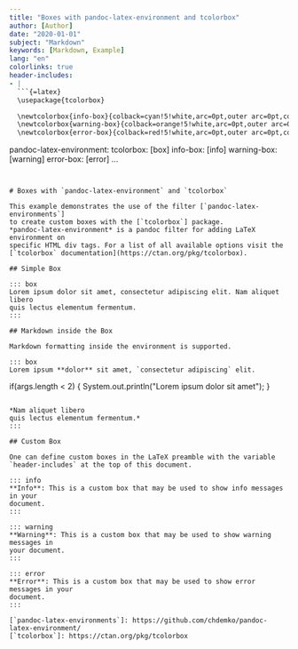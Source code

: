 ```yaml
---
title: "Boxes with pandoc-latex-environment and tcolorbox"
author: [Author]
date: "2020-01-01"
subject: "Markdown"
keywords: [Markdown, Example]
lang: "en"
colorlinks: true
header-includes:
- |
  ```{=latex}
  \usepackage{tcolorbox}

  \newtcolorbox{info-box}{colback=cyan!5!white,arc=0pt,outer arc=0pt,colframe=cyan!60!black}
  \newtcolorbox{warning-box}{colback=orange!5!white,arc=0pt,outer arc=0pt,colframe=orange!80!black}
  \newtcolorbox{error-box}{colback=red!5!white,arc=0pt,outer arc=0pt,colframe=red!75!black}
  ```
pandoc-latex-environment:
  tcolorbox: [box]
  info-box: [info]
  warning-box: [warning]
  error-box: [error]
...
```


# Boxes with `pandoc-latex-environment` and `tcolorbox`

This example demonstrates the use of the filter [`pandoc-latex-environments`]
to create custom boxes with the [`tcolorbox`] package.
*pandoc-latex-environment* is a pandoc filter for adding LaTeX environment on
specific HTML div tags. For a list of all available options visit the
[`tcolorbox` documentation](https://ctan.org/pkg/tcolorbox).

## Simple Box

::: box
Lorem ipsum dolor sit amet, consectetur adipiscing elit. Nam aliquet libero
quis lectus elementum fermentum.
:::

## Markdown inside the Box

Markdown formatting inside the environment is supported.

::: box
Lorem ipsum **dolor** sit amet, `consectetur adipiscing` elit.

```
if(args.length < 2) {
	System.out.println("Lorem ipsum dolor sit amet");
}
```

*Nam aliquet libero
quis lectus elementum fermentum.*
:::

## Custom Box

One can define custom boxes in the LaTeX preamble with the variable
`header-includes` at the top of this document.

::: info
**Info**: This is a custom box that may be used to show info messages in your
document.
:::

::: warning
**Warning**: This is a custom box that may be used to show warning messages in
your document.
:::

::: error
**Error**: This is a custom box that may be used to show error messages in your
document.
:::

[`pandoc-latex-environments`]: https://github.com/chdemko/pandoc-latex-environment/
[`tcolorbox`]: https://ctan.org/pkg/tcolorbox